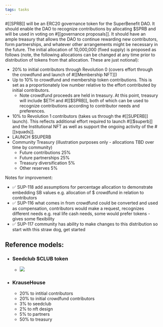 ```yaml
---
tags: tasks
---
```

 #[[SPRB]] will be an ERC20 governance token for the SuperBenefit DAO. It should enable the DAO to recognize contributions by allocating $SPRB and will be used in voting on #[[governance proposals]]. It should have an ample treasury that allows the DAO to continue rewarding new contributors, form partnerships, and whatever other arrangements might be necessary in the future.
The initial allocation of 10,000,000 (fixed supply) is proposed as follows (note, the following allocations can be changed at any time prior to distribution of tokens from that allocation. These are just notional): 
- 20% to initial contributors through Revolution 0 (covers effort through the crowdfund and launch of #[[Membership NFT]])
- Up to 10% to crowdfund and membership token contributions. This is set as a proportionately low number relative to the effort contributed by initial contributors.
	- Note crowdfund proceeds are held in treasury. At this point, treasury will include $ETH and #[[$SPRB]], both of which can be used to recognize contributions according to contributor needs and preferences.
- 10% to Revolution 1 contributors (takes us through the #[[SUPERB]] launch). This reflects additional effort required to launch #[[$superb]] and the Institutional NFT as well as support the ongoing activity of the #[[squads]]. 
- LAUNCH $SUPERB
- Community Treasury (illustration purposes only - allocations TBD over time by community)
	- Future contributions 25% 
	- Future partnerships 25%
	- Treasury diversification 5% 
	- Other reserves 5%

Notes for improvement:
- ✅ SUP-118 add assumptions for percentage allocation to demonstrate embedding SB values e.g. allocation of $ crowdfund in relation to contributors
- ✅ SUP-116 what comes in from crowdfund could be converted and used as compensation, contributors would make a request, recognizes different needs e.g. real life cash needs, some would prefer tokens - gives some flexibility 
- ✅ SUP-117 community has ability to make changes to this distribution so start with this straw dog, get started 


## Reference models:
- ### Seedclub $CLUB token
	- ![](ed37cbb0-5d5a-412f-b32a-fde67140286c.png)
- ### KrauseHouse
	- 20% to intitial contributors
	- 20% to initial crowdfund contributors
	- 3% to seedclub
	- 2% to nft design
	- 5% to partners
	- 50% to treasury

